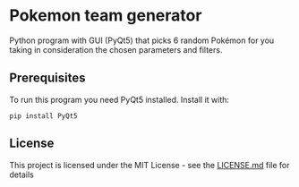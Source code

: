# Pokemon team generator

Python program with GUI (PyQt5) that picks 6 random Pokémon for you taking in consideration the chosen parameters and filters.

## Prerequisites

To run this program you need PyQt5 installed. Install it with:

```
pip install PyQt5
```

## License

This project is licensed under the MIT License - see the [LICENSE.md](LICENSE.md) file for details
